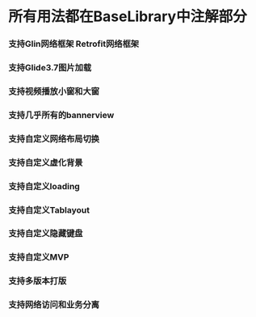 # 所有用法都在BaseLibrary中注解部分
### 支持Glin网络框架 Retrofit网络框架
### 支持Glide3.7图片加载
### 支持视频播放小窗和大窗
### 支持几乎所有的bannerview
### 支持自定义网络布局切换
### 支持自定义虚化背景
### 支持自定义loading
### 支持自定义Tablayout
### 支持自定义隐藏键盘
### 支持自定义MVP
### 支持多版本打版
### 支持网络访问和业务分离
